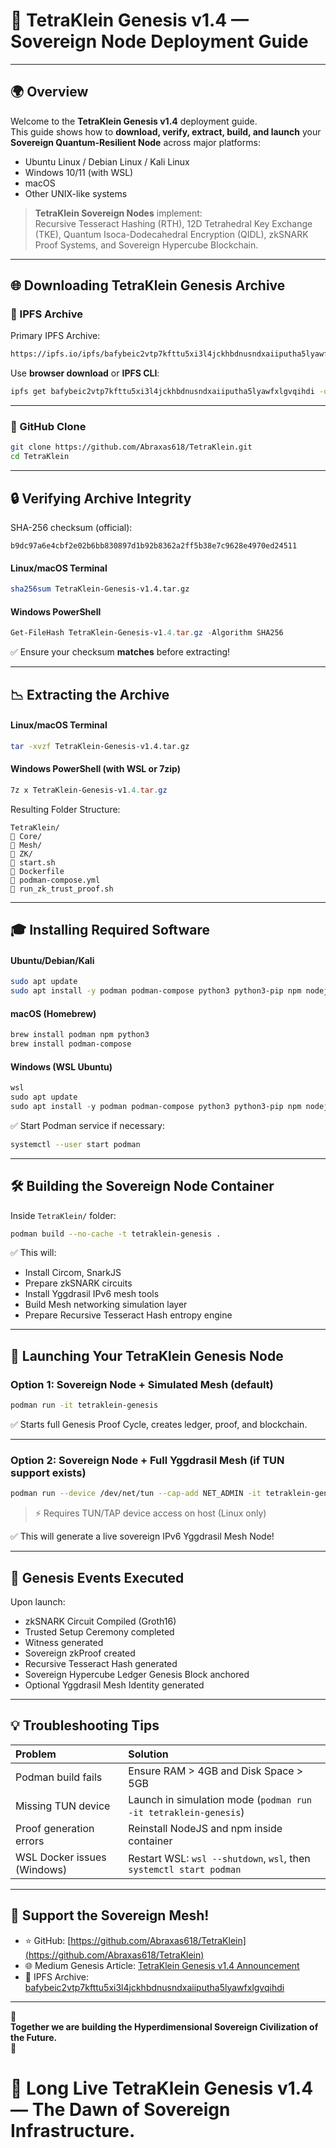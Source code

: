 # 🚀 TetraKlein Genesis v1.4 — Sovereign Node Deployment Guide

---

## 🌍 Overview

Welcome to the **TetraKlein Genesis v1.4** deployment guide.  
This guide shows how to **download, verify, extract, build, and launch** your **Sovereign Quantum-Resilient Node** across major platforms:

- Ubuntu Linux / Debian Linux / Kali Linux
- Windows 10/11 (with WSL)
- macOS
- Other UNIX-like systems

> **TetraKlein Sovereign Nodes** implement:  
> Recursive Tesseract Hashing (RTH), 12D Tetrahedral Key Exchange (TKE), Quantum Isoca-Dodecahedral Encryption (QIDL), zkSNARK Proof Systems, and Sovereign Hypercube Blockchain.

---

## 🌐 Downloading TetraKlein Genesis Archive

### 📅 IPFS Archive

Primary IPFS Archive:
```bash
https://ipfs.io/ipfs/bafybeic2vtp7kfttu5xi3l4jckhbdnusndxaiiputha5lyawfxlgvqihdi
```

Use **browser download** or **IPFS CLI**:
```bash
ipfs get bafybeic2vtp7kfttu5xi3l4jckhbdnusndxaiiputha5lyawfxlgvqihdi -o TetraKlein-Genesis-v1.4.tar.gz
```

---

### 📅 GitHub Clone

```bash
git clone https://github.com/Abraxas618/TetraKlein.git
cd TetraKlein
```

---

## 🔒 Verifying Archive Integrity

SHA-256 checksum (official):
```
b9dc97a6e4cbf2e02b6bb830897d1b92b8362a2ff5b38e7c9628e4970ed24511
```

#### Linux/macOS Terminal
```bash
sha256sum TetraKlein-Genesis-v1.4.tar.gz
```

#### Windows PowerShell
```powershell
Get-FileHash TetraKlein-Genesis-v1.4.tar.gz -Algorithm SHA256
```

✅ Ensure your checksum **matches** before extracting!

---

## 📉 Extracting the Archive

#### Linux/macOS Terminal
```bash
tar -xvzf TetraKlein-Genesis-v1.4.tar.gz
```

#### Windows PowerShell (with WSL or 7zip)
```powershell
7z x TetraKlein-Genesis-v1.4.tar.gz
```

Resulting Folder Structure:
```
TetraKlein/
🔹 Core/
🔹 Mesh/
🔹 ZK/
🔹 start.sh
🔹 Dockerfile
🔹 podman-compose.yml
🔹 run_zk_trust_proof.sh
```

---

## 🎓 Installing Required Software

#### Ubuntu/Debian/Kali
```bash
sudo apt update
sudo apt install -y podman podman-compose python3 python3-pip npm nodejs build-essential wget
```

#### macOS (Homebrew)
```bash
brew install podman npm python3
brew install podman-compose
```

#### Windows (WSL Ubuntu)
```powershell
wsl
sudo apt update
sudo apt install -y podman podman-compose python3 python3-pip npm nodejs build-essential wget
```

✅ Start Podman service if necessary:
```bash
systemctl --user start podman
```

---

## 🛠️ Building the Sovereign Node Container

Inside `TetraKlein/` folder:

```bash
podman build --no-cache -t tetraklein-genesis .
```

✅ This will:
- Install Circom, SnarkJS
- Prepare zkSNARK circuits
- Install Yggdrasil IPv6 mesh tools
- Build Mesh networking simulation layer
- Prepare Recursive Tesseract Hash entropy engine

---

## 🔄 Launching Your TetraKlein Genesis Node

### Option 1: Sovereign Node + Simulated Mesh (default)
```bash
podman run -it tetraklein-genesis
```

✅ Starts full Genesis Proof Cycle, creates ledger, proof, and blockchain.

---

### Option 2: Sovereign Node + Full Yggdrasil Mesh (if TUN support exists)
```bash
podman run --device /dev/net/tun --cap-add NET_ADMIN -it tetraklein-genesis
```
> ⚡ Requires TUN/TAP device access on host (Linux only)

✅ This will generate a live sovereign IPv6 Yggdrasil Mesh Node!

---

## 📜 Genesis Events Executed

Upon launch:
- zkSNARK Circuit Compiled (Groth16)
- Trusted Setup Ceremony completed
- Witness generated
- Sovereign zkProof created
- Recursive Tesseract Hash generated
- Sovereign Hypercube Ledger Genesis Block anchored
- Optional Yggdrasil Mesh Identity generated

---

## 💡 Troubleshooting Tips

| Problem | Solution |
|:---|:---|
| Podman build fails | Ensure RAM > 4GB and Disk Space > 5GB |
| Missing TUN device | Launch in simulation mode (`podman run -it tetraklein-genesis`) |
| Proof generation errors | Reinstall NodeJS and npm inside container |
| WSL Docker issues (Windows) | Restart WSL: `wsl --shutdown`, `wsl`, then `systemctl start podman` |

---

## 💚 Support the Sovereign Mesh!

- ⭐ GitHub: [https://github.com/Abraxas618/TetraKlein](https://github.com/Abraxas618/TetraKlein)
- 🌐 Medium Genesis Article: [TetraKlein Genesis v1.4 Announcement](https://medium.com/@tassalphonse/tetraklein-genesis-v1-4-the-dawn-of-hyperdimensional-sovereign-infrastructure-ad55ebca7025)
- 📆 IPFS Archive: [bafybeic2vtp7kfttu5xi3l4jckhbdnusndxaiiputha5lyawfxlgvqihdi](https://ipfs.io/ipfs/bafybeic2vtp7kfttu5xi3l4jckhbdnusndxaiiputha5lyawfxlgvqihdi)

---

🌟  
**Together we are building the Hyperdimensional Sovereign Civilization of the Future.**  
🌟

# 🚀 Long Live TetraKlein Genesis v1.4 — The Dawn of Sovereign Infrastructure.
